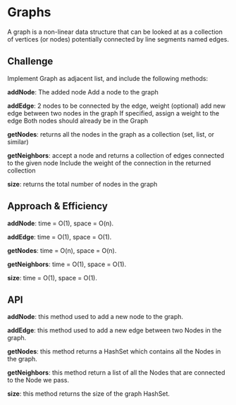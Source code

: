 # Graphs
A graph is a non-linear data structure that can be looked at as a collection of vertices (or nodes) potentially connected by line segments named edges.

## Challenge
Implement Graph as adjacent list, and include the following methods:

**addNode**: The added node Add a node to the graph

**addEdge**: 2 nodes to be connected by the edge, weight (optional)
add new edge between two nodes in the graph If specified, assign a weight to the edge Both nodes should already be in the Graph

**getNodes**: returns all the nodes in the graph as a collection (set, list, or similar)

**getNeighbors**: accept a node and returns a collection of edges connected to the given node Include the weight of the connection in the returned collection

**size**: returns the total number of nodes in the graph

## Approach & Efficiency

**addNode**: time = O(1), space = O(n).

**addEdge**: time = O(1), space = O(1).

**getNodes**: time = O(n), space = O(n).

**getNeighbors**: time = O(1), space = O(1).

**size**: time = O(1), space = O(1).

## API

**addNode**: this method used to add a new node to the graph.

**addEdge**: this method used to add a new edge between two Nodes in the graph.

**getNodes**: this method returns a HashSet which contains all the Nodes in the graph.

**getNeighbors**: this method return a list of all the Nodes that are connected to the Node we pass.

**size**: this method returns the size of the graph HashSet.

